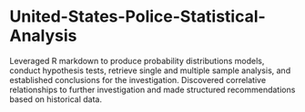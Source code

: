 # United-States-Police-Statistical-Analysis
Leveraged R markdown to produce probability distributions models, conduct hypothesis tests, retrieve single and multiple sample analysis, and established conclusions for the investigation.
Discovered correlative relationships to further investigation and made structured recommendations based on historical data.
